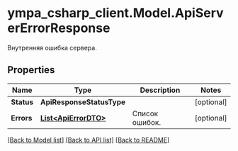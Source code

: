 # ympa_csharp_client.Model.ApiServerErrorResponse
Внутренняя ошибка сервера.

## Properties

Name | Type | Description | Notes
------------ | ------------- | ------------- | -------------
**Status** | **ApiResponseStatusType** |  | [optional] 
**Errors** | [**List&lt;ApiErrorDTO&gt;**](ApiErrorDTO.md) | Список ошибок. | [optional] 

[[Back to Model list]](../README.md#documentation-for-models) [[Back to API list]](../README.md#documentation-for-api-endpoints) [[Back to README]](../README.md)

